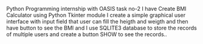Python Programming internship  with OASIS task no-2 I have Create BMI Calculator using Python Tkinter module I create a simple graphical user interface with input field that user can fill the heigth and weigth and then have button to see the BMI and I use SQLITE3 database to store the records of multiple users and create a button SHOW to see the records.. 

